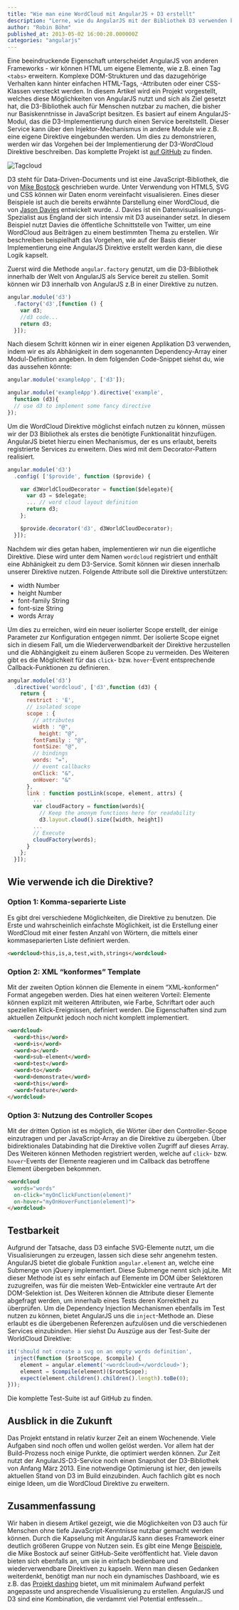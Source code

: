 ```yaml
---
title: "Wie man eine WordCloud mit AngularJS + D3 erstellt"
description: "Lerne, wie du AngularJS mit der Bibliothek D3 verwenden kannst, um eine Wordcloud zu erzeugen."
author: "Robin Böhm"
published_at: 2013-05-02 16:00:28.000000Z
categories: "angularjs"
---
```


Eine beeindruckende Eigenschaft unterscheidet AngularJS von anderen Frameworks - wir können HTML um eigene Elemente, wie z.B. einen Tag `<tabs>` erweitern. Komplexe DOM-Strukturen und das dazugehörige Verhalten kann hinter einfachen HTML-Tags, -Attributen oder einer CSS-Klassen versteckt werden. In diesem Artikel wird ein Projekt vorgestellt, welches diese Möglichkeiten von AngularJS nutzt und sich als Ziel gesetzt hat, die D3-Bibliothek auch für Menschen nutzbar zu machen, die bisher nur Basiskenntnisse in JavaScript besitzen. Es basiert auf einem AngularJS-Modul, das die D3-Implementierung durch einen Service bereitstellt. Dieser Service kann über den Injektor-Mechanismus in andere Module wie z.B. eine eigene Direktive eingebunden werden. Um dies zu demonstrieren, werden wir das Vorgehen bei der Implementierung der D3-WordCloud Direktive beschreiben. Das komplette Projekt ist [auf GitHub](https://github.com/robinboehm/angular-d3-directives) zu finden.

<!--more-->

![Tagcloud](./angularjs-d3-tagcloud.png)

D3 steht für Data-Driven-Documents und ist eine JavaScript-Bibliothek, die von [Mike Bostock](http://bost.ocks.org/mike/) geschrieben wurde. Unter Verwendung von HTML5, SVG und CSS können wir Daten enorm vereinfacht visualisieren. Eines dieser Beispiele ist auch die bereits erwähnte Darstellung einer WordCloud, die von [Jason Davies](https://www.jasondavies.com/wordcloud/) entwickelt wurde. J. Davies ist ein Datenvisualisierungs-Spezialist aus England der sich intensiv mit D3 auseinander setzt. In diesem Beispiel nutzt Davies die öffentliche Schnittstelle von Twitter, um eine WordCloud aus Beiträgen zu einem bestimmten Thema zu erstellen. Wir beschreiben beispielhaft das Vorgehen, wie auf der Basis dieser Implementierung eine AngularJS Direktive erstellt werden kann, die diese Logik kapselt.

Zuerst wird die Methode `angular.factory` genutzt, um die D3-Bibliothek innerhalb der Welt von AngularJS als Service bereit zu stellen. Somit können wir D3 innerhalb von AngularJS z.B in einer Direktive zu nutzen.

```javascript
angular.module('d3')
  .factory('d3',[function () {
    var d3;
    //d3 code...
    return d3;
  }]);
```


Nach diesem Schritt können wir in einer eigenen Applikation D3 verwenden, indem wir es als Abhänigkeit in dem sogenannten Dependency-Array einer Modul-Definition angeben. In dem folgenden Code-Snippet siehst du, wie das aussehen könnte:

```javascript
angular.module('exampleApp', ['d3']);

angular.module('exampleApp').directive('example',
  function (d3){
  // use d3 to implement some fancy directive
});
```


Um die WordCloud Direktive möglichst einfach nutzen zu können, müssen wir der D3 Bibliothek als erstes die benötigte Funktionalität hinzufügen. AngularJS bietet hierzu einen Mechanismus, der es uns erlaubt, bereits registrierte Services zu erweitern. Dies wird mit dem Decorator-Pattern realisiert.

```javascript
angular.module('d3')
  .config( ['$provide', function ($provide) {

    var d3WorldCloudDecorator = function($delegate){
      var d3 = $delegate;
      ... // word cloud layout definition
      return d3;
    };

    $provide.decorator('d3', d3WorldCloudDecorator);
  }]);
```

Nachdem wir dies getan haben, implementieren wir nun die eigentliche Direktive. Diese wird unter dem Namen `wordcloud` registriert und enthält eine Abhänigkeit zu dem D3-Service. Somit können wir diesen innerhalb unserer Direktive nutzen. Folgende Attribute soll die Direktive unterstützen:

*   width Number
*   height Number
*   font-family String
*   font-size String
*   words Array

Um dies zu erreichen, wird ein neuer isolierter Scope erstellt, der einige Parameter zur Konfiguration entgegen nimmt. Der isolierte Scope eignet sich in diesem Fall, um die Wiederverwendbarkeit der Direktive herzustellen und die Abhängigkeit zu einem äußeren Scope zu vermeiden. Des Weiteren gibt es die Möglichkeit für das `click`- bzw. `hover`-Event entsprechende Callback-Funktionen zu definieren.

```javascript
angular.module('d3')
  .directive('wordcloud', ['d3',function (d3) {
    return {
      restrict : 'E',
      // isolated scope
      scope : {
        // attributes
        width : "@",
          height: "@",
        fontFamily : "@",
        fontSize: "@",
        // bindings
        words: "=",
        // event callbacks
        onClick: "&",
        onHover: "&"
      },
      link : function postLink(scope, element, attrs) {
        ...
        var cloudFactory = function(words){
          // Keep the anonym functions here for readability
          d3.layout.cloud().size([width, height])
        ...
        // Execute
        cloudFactory(words);
      }
    };
  }]);
```


## Wie verwende ich die Direktive?

### Option 1: Komma-separierte Liste

Es gibt drei verschiedene Möglichkeiten, die Direktive zu benutzen. Die Erste und wahrscheinlich einfachste Möglichkeit, ist die Erstellung einer WordCloud mit einer festen Anzahl von Wörtern, die mittels einer kommaseparierten Liste definiert werden.

```html
<wordcloud>this,is,a,test,with,strings</wordcloud>
```


### Option 2: XML “konformes” Template

Mit der zweiten Option können die Elemente in einem “XML-konformen” Format angegeben werden. Dies hat einen weiteren Vorteil: Elemente können explizit mit weiteren Attributen, wie Farbe, Schriftart oder auch speziellen Klick-Ereignissen, definiert werden. Die Eigenschaften sind zum aktuellen Zeitpunkt jedoch noch nicht komplett implementiert.

```html
<wordcloud>
  <word>this</word>
  <word>is</word>
  <word>a</word>
  <word>sub-element</word>
  <word>test</word>
  <word>to</word>
  <word>demonstrate</word>
  <word>this</word>
  <word>feature</word>
</wordcloud>
```


### Option 3: Nutzung des Controller Scopes

Mit der dritten Option ist es möglich, die Wörter über den Controller-Scope einzutragen und per JavaScript-Array an die Direktive zu übergeben. Über bidirektionales Databinding hat die Direktive vollen Zugriff auf dieses Array. Des Weiteren können Methoden registriert werden, welche auf `click`- bzw. `hover`-Events der Elemente reagieren und im Callback das betroffene Element übergeben bekommen.

```html
<wordcloud
  words="words"
  on-click="myOnClickFunction(element)"
  on-hover="myOnHoverFunction(element)">
</wordcloud>
```


## Testbarkeit

Aufgrund der Tatsache, dass D3 einfache SVG-Elemente nutzt, um die Visualisierungen zu erzeugen, lassen sich diese sehr angenehm testen. AngularJS bietet die globale Funktion `angular.element` an, welche eine Submenge von jQuery implementiert. Diese Submenge nennt sich jqLite. Mit dieser Methode ist es sehr einfach auf Elemente im DOM über Selektoren zuzugreifen, was für die meisten Web-Entwickler eine vertraute Art der DOM-Selektion ist. Des Weiteren können die Attribute dieser Elemente abgefragt werden, um innerhalb eines Tests deren Korrektheit zu überprüfen. Um die Dependency Injection Mechanismen ebenfalls im Test nutzen zu können, bietet AngularJS uns die `inject`-Methode an. Diese erlaubt es die übergebenen Referenzen aufzulösen und die verschiedenen Services einzubinden. Hier siehst Du Auszüge aus der Test-Suite der WorldCloud Direktive:

```javascript
it('should not create a svg on an empty words definition',
  inject(function ($rootScope, $compile) {
    element = angular.element('<wordcloud></wordcloud>');
    element = $compile(element)($rootScope);
    expect(element.children().children().length).toBe(0);
}));
```

Die komplette Test-Suite ist auf GitHub zu finden.

## Ausblick in die Zukunft

Das Projekt entstand in relativ kurzer Zeit an einem Wochenende. Viele Aufgaben sind noch offen und wollen gelöst werden. Vor allem hat der Build-Prozess noch einige Punkte, die optimiert werden können. Zur Zeit nutzt der AngularJS-D3-Service noch einen Snapshot der D3-Bibliothek von Anfang März 2013. Eine notwendige Optimierung ist hier, den jeweils aktuellen Stand von D3 im Build einzubinden. Auch fachlich gibt es noch einige Ideen, um die WordCloud Direktive zu erweitern.

## Zusammenfassung

Wir haben in diesem Artikel gezeigt, wie die Möglichkeiten von D3 auch für Menschen ohne tiefe JavaScript-Kenntnisse nutzbar gemacht werden können. Durch die Kapselung mit AngularJS kann dieses Framework einer deutlich größeren Gruppe von Nutzen sein. Es gibt eine Menge [Beispiele](https://github.com/mbostock/d3/wiki/Gallery), die Mike Bostock auf seiner GitHub-Seite veröffentlicht hat. Viele davon bieten sich ebenfalls an, um sie in einfach bedienbare und wiederverwendbare Direktiven zu kapseln. Wenn man diesen Gedanken weiterdenkt, benötigt man nur noch ein dynamisches Dashboard, wie es z.B. das [Projekt dashing](http://dashing.io/) bietet, um mit minimalem Aufwand perfekt angepasste und ansprechende Visualisierung zu erstellen. AngularJS und D3 sind eine Kombination, die verdammt viel Potential entfesseln...
